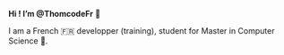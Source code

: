 <strong>Hi ! I’m @ThomcodeFr</strong> 👋

I am a French 🇫🇷 developper (training), student for Master in Computer Science 🌱. 
